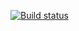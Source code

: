 [![Build status](https://ci.appveyor.com/api/projects/status/dbixp7bv2jikm46w?svg=true)](https://ci.appveyor.com/project/Shurkovalina/2-2-1)